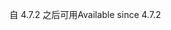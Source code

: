 <span data-ttu-id="80607-101">自 4.7.2 之后可用</span><span class="sxs-lookup"><span data-stu-id="80607-101">Available since 4.7.2</span></span>